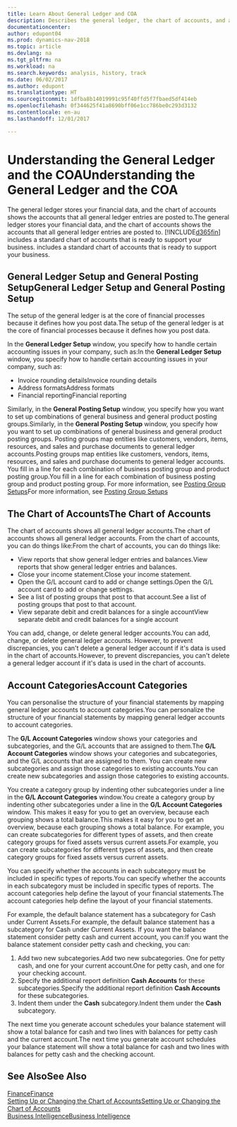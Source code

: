 ```yaml
---
title: Learn About General Ledger and COA
description: Describes the general ledger, the chart of accounts, and account categories.
documentationcenter: 
author: edupont04
ms.prod: dynamics-nav-2018
ms.topic: article
ms.devlang: na
ms.tgt_pltfrm: na
ms.workload: na
ms.search.keywords: analysis, history, track
ms.date: 06/02/2017
ms.author: edupont
ms.translationtype: HT
ms.sourcegitcommit: 1dfba8b14019991c95f40ffd5f7fbaed5df414eb
ms.openlocfilehash: 0f344625f41a8690bff06e1cc786be0c293d3132
ms.contentlocale: en-au
ms.lasthandoff: 12/01/2017

---
```

# <a name="understanding-the-general-ledger-and-the-coa"></a><span data-ttu-id="657d0-103">Understanding the General Ledger and the COA</span><span class="sxs-lookup"><span data-stu-id="657d0-103">Understanding the General Ledger and the COA</span></span>
<span data-ttu-id="657d0-104">The general ledger stores your financial data, and the chart of accounts shows the accounts that all general ledger entries are posted to.</span><span class="sxs-lookup"><span data-stu-id="657d0-104">The general ledger stores your financial data, and the chart of accounts shows the accounts that all general ledger entries are posted to.</span></span> [!INCLUDE[d365fin](includes/d365fin_md.md)]<span data-ttu-id="657d0-105"> includes a standard chart of accounts that is ready to support your business.</span><span class="sxs-lookup"><span data-stu-id="657d0-105"> includes a standard chart of accounts that is ready to support your business.</span></span>

## <a name="general-ledger-setup-and-general-posting-setup"></a><span data-ttu-id="657d0-106">General Ledger Setup and General Posting Setup</span><span class="sxs-lookup"><span data-stu-id="657d0-106">General Ledger Setup and General Posting Setup</span></span>
<span data-ttu-id="657d0-107">The setup of the general ledger is at the core of financial processes because it defines how you post data.</span><span class="sxs-lookup"><span data-stu-id="657d0-107">The setup of the general ledger is at the core of financial processes because it defines how you post data.</span></span>  

<span data-ttu-id="657d0-108">In the **General Ledger Setup** window, you specify how to handle certain accounting issues in your company, such as:</span><span class="sxs-lookup"><span data-stu-id="657d0-108">In the **General Ledger Setup** window, you specify how to handle certain accounting issues in your company, such as:</span></span>  

* <span data-ttu-id="657d0-109">Invoice rounding details</span><span class="sxs-lookup"><span data-stu-id="657d0-109">Invoice rounding details</span></span>  
* <span data-ttu-id="657d0-110">Address formats</span><span class="sxs-lookup"><span data-stu-id="657d0-110">Address formats</span></span>  
* <span data-ttu-id="657d0-111">Financial reporting</span><span class="sxs-lookup"><span data-stu-id="657d0-111">Financial reporting</span></span>  

<span data-ttu-id="657d0-112">Similarly, in the **General Posting Setup** window, you specify how you want to set up combinations of general business and general product posting groups.</span><span class="sxs-lookup"><span data-stu-id="657d0-112">Similarly, in the **General Posting Setup** window, you specify how you want to set up combinations of general business and general product posting groups.</span></span> <span data-ttu-id="657d0-113">Posting groups map entities like customers, vendors, items, resources, and sales and purchase documents to general ledger accounts.</span><span class="sxs-lookup"><span data-stu-id="657d0-113">Posting groups map entities like customers, vendors, items, resources, and sales and purchase documents to general ledger accounts.</span></span> <span data-ttu-id="657d0-114">You fill in a line for each combination of business posting group and product posting group.</span><span class="sxs-lookup"><span data-stu-id="657d0-114">You fill in a line for each combination of business posting group and product posting group.</span></span> <span data-ttu-id="657d0-115">For more information, see [Posting Group Setups](finance-posting-groups.md)</span><span class="sxs-lookup"><span data-stu-id="657d0-115">For more information, see [Posting Group Setups](finance-posting-groups.md)</span></span>  

## <a name="the-chart-of-accounts"></a><span data-ttu-id="657d0-116">The Chart of Accounts</span><span class="sxs-lookup"><span data-stu-id="657d0-116">The Chart of Accounts</span></span>
<span data-ttu-id="657d0-117">The chart of accounts shows all general ledger accounts.</span><span class="sxs-lookup"><span data-stu-id="657d0-117">The chart of accounts shows all general ledger accounts.</span></span> <span data-ttu-id="657d0-118">From the chart of accounts, you can do things like:</span><span class="sxs-lookup"><span data-stu-id="657d0-118">From the chart of accounts, you can do things like:</span></span>  

* <span data-ttu-id="657d0-119">View reports that show general ledger entries and balances.</span><span class="sxs-lookup"><span data-stu-id="657d0-119">View reports that show general ledger entries and balances.</span></span>  
* <span data-ttu-id="657d0-120">Close your income statement.</span><span class="sxs-lookup"><span data-stu-id="657d0-120">Close your income statement.</span></span>  
* <span data-ttu-id="657d0-121">Open the G/L account card to add or change settings.</span><span class="sxs-lookup"><span data-stu-id="657d0-121">Open the G/L account card to add or change settings.</span></span>  
* <span data-ttu-id="657d0-122">See a list of posting groups that post to that account.</span><span class="sxs-lookup"><span data-stu-id="657d0-122">See a list of posting groups that post to that account.</span></span>
* <span data-ttu-id="657d0-123">View separate debit and credit balances for a single account</span><span class="sxs-lookup"><span data-stu-id="657d0-123">View separate debit and credit balances for a single account</span></span>  

<span data-ttu-id="657d0-124">You can add, change, or delete general ledger accounts.</span><span class="sxs-lookup"><span data-stu-id="657d0-124">You can add, change, or delete general ledger accounts.</span></span> <span data-ttu-id="657d0-125">However, to prevent discrepancies, you can't delete a general ledger account if it's data is used in the chart of accounts.</span><span class="sxs-lookup"><span data-stu-id="657d0-125">However, to prevent discrepancies, you can't delete a general ledger account if it's data is used in the chart of accounts.</span></span>  

## <a name="account-categories"></a><span data-ttu-id="657d0-126">Account Categories</span><span class="sxs-lookup"><span data-stu-id="657d0-126">Account Categories</span></span>
<span data-ttu-id="657d0-127">You can personalise the structure of your financial statements by mapping general ledger accounts to account categories.</span><span class="sxs-lookup"><span data-stu-id="657d0-127">You can personalize the structure of your financial statements by mapping general ledger accounts to account categories.</span></span>  

<span data-ttu-id="657d0-128">The **G/L Account Categories** window shows your categories and subcategories, and the G/L accounts that are assigned to them.</span><span class="sxs-lookup"><span data-stu-id="657d0-128">The **G/L Account Categories** window shows your categories and subcategories, and the G/L accounts that are assigned to them.</span></span> <span data-ttu-id="657d0-129">You can create new subcategories and assign those categories to existing accounts.</span><span class="sxs-lookup"><span data-stu-id="657d0-129">You can create new subcategories and assign those categories to existing accounts.</span></span>  

<span data-ttu-id="657d0-130">You create a category group by indenting other subcategories under a line in the **G/L Account Categories** window.</span><span class="sxs-lookup"><span data-stu-id="657d0-130">You create a category group by indenting other subcategories under a line in the **G/L Account Categories** window.</span></span> <span data-ttu-id="657d0-131">This makes it easy for you to get an overview, because each grouping shows a total balance.</span><span class="sxs-lookup"><span data-stu-id="657d0-131">This makes it easy for you to get an overview, because each grouping shows a total balance.</span></span> <span data-ttu-id="657d0-132">For example, you can create subcategories for different types of assets, and then create category groups for fixed assets versus current assets.</span><span class="sxs-lookup"><span data-stu-id="657d0-132">For example, you can create subcategories for different types of assets, and then create category groups for fixed assets versus current assets.</span></span>  

<span data-ttu-id="657d0-133">You can specify whether the accounts in each subcategory must be included in specific types of reports.</span><span class="sxs-lookup"><span data-stu-id="657d0-133">You can specify whether the accounts in each subcategory must be included in specific types of reports.</span></span> <span data-ttu-id="657d0-134">The account categories help define the layout of your financial statements.</span><span class="sxs-lookup"><span data-stu-id="657d0-134">The account categories help define the layout of your financial statements.</span></span>  

<span data-ttu-id="657d0-135">For example, the default balance statement has a subcategory for Cash under Current Assets.</span><span class="sxs-lookup"><span data-stu-id="657d0-135">For example, the default balance statement has a subcategory for Cash under Current Assets.</span></span> <span data-ttu-id="657d0-136">If you want the balance statement consider petty cash and current account, you can:</span><span class="sxs-lookup"><span data-stu-id="657d0-136">If you want the balance statement consider petty cash and checking, you can:</span></span>  

1. <span data-ttu-id="657d0-137">Add two new subcategories.</span><span class="sxs-lookup"><span data-stu-id="657d0-137">Add two new subcategories.</span></span> <span data-ttu-id="657d0-138">One for petty cash, and one for your current account.</span><span class="sxs-lookup"><span data-stu-id="657d0-138">One for petty cash, and one for your checking account.</span></span>  
2. <span data-ttu-id="657d0-139">Specify the additional report definition **Cash Accounts** for these subcategories.</span><span class="sxs-lookup"><span data-stu-id="657d0-139">Specify the additional report definition **Cash Accounts** for these subcategories.</span></span>  
3. <span data-ttu-id="657d0-140">Indent them under the **Cash** subcategory.</span><span class="sxs-lookup"><span data-stu-id="657d0-140">Indent them under the **Cash** subcategory.</span></span>  

<span data-ttu-id="657d0-141">The next time you generate account schedules your balance statement will show a total balance for cash and two lines with balances for petty cash and the current account.</span><span class="sxs-lookup"><span data-stu-id="657d0-141">The next time you generate account schedules your balance statement will show a total balance for cash and two lines with balances for petty cash and the checking account.</span></span>  

## <a name="see-also"></a><span data-ttu-id="657d0-142">See Also</span><span class="sxs-lookup"><span data-stu-id="657d0-142">See Also</span></span>
[<span data-ttu-id="657d0-143">Finance</span><span class="sxs-lookup"><span data-stu-id="657d0-143">Finance</span></span>](finance.md)  
[<span data-ttu-id="657d0-144">Setting Up or Changing the Chart of Accounts</span><span class="sxs-lookup"><span data-stu-id="657d0-144">Setting Up or Changing the Chart of Accounts</span></span>](finance-setup-chart-accounts.md)  
[<span data-ttu-id="657d0-145">Business Intelligence</span><span class="sxs-lookup"><span data-stu-id="657d0-145">Business Intelligence</span></span>](bi.md)  

